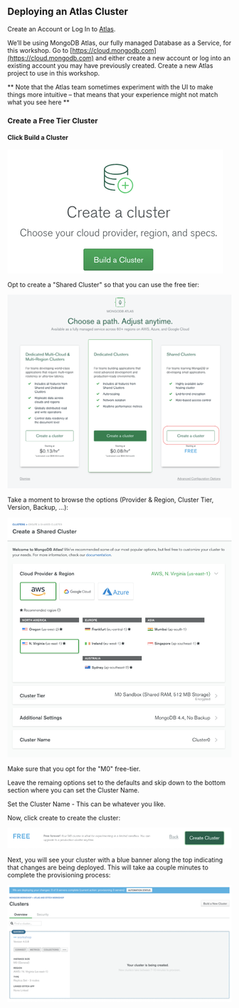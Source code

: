 ## Deploying an Atlas Cluster

Create an Account or Log In to [Atlas](https://cloud.mongodb.com).

We’ll be using MongoDB Atlas, our fully managed Database as a Service, for this workshop. Go to [https://cloud.mongodb.com](https://cloud.mongodb.com) and either create a new account or log into an existing account you may have previously created. Create a new Atlas project to use in this workshop.

** Note that the Atlas team sometimes experiment with the UI to make things more intuitive – that means that your experience might not match what you see here **

### Create a Free Tier Cluster
#### Click Build a Cluster

![Create a Cluster](../images/02-create-cluster.png "Create a Cluster")

Opt to create a "Shared Cluster" so that you can use the free tier:

![Choose to create a shared cluster](../images/02-create-shared-cluster.png "Opt for a shared cluster")

Take a moment to browse the options (Provider & Region, Cluster Tier, Version, Backup, …):

![Create a Cluster](../images/02-pick-cluster-options.png "Create a Cluster")

Make sure that you opt for the "M0" free-tier.

Leave the remaing options set to the defaults and skip down to the bottom section where you can set the Cluster Name.

Set the Cluster Name - This can be whatever you like.

Now, click create to create the cluster: 

![Click Create](..//images/02-create-cluster-click-create.png "Click Create")

Next, you will see your cluster with a blue banner along the top indicating that changes are being deployed. This will take aa couple minutes to complete the provisioning process:

![Deploying Cluster](..//images/02-deploying-cluster.png "Deploying Cluster")
